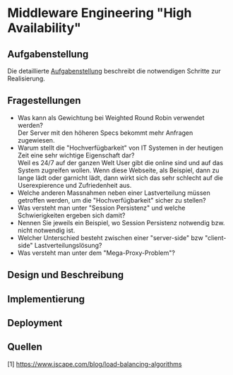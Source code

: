# Middleware Engineering "High Availability"

## Aufgabenstellung
Die detaillierte [Aufgabenstellung](TASK.md) beschreibt die notwendigen Schritte zur Realisierung.

## Fragestellungen

- Was kann als Gewichtung bei Weighted Round Robin verwendet werden?  
Der Server mit den höheren Specs bekommt mehr Anfragen zugewiesen.  
- Warum stellt die "Hochverfügbarkeit" von IT Systemen in der heutigen Zeit eine sehr wichtige Eigenschaft dar?  
Weil es 24/7 auf der ganzen Welt User gibt die online sind und auf das System zugreifen wollen. Wenn diese Webseite, als Beispiel, dann zu lange lädt oder garnicht lädt, dann wirkt sich das sehr schlecht auf die Userexpierence und Zufriedenheit aus.
- Welche anderen Massnahmen neben einer Lastverteilung müssen getroffen werden, um die "Hochverfügbarkeit" sicher zu stellen?
- Was versteht man unter "Session Persistenz" und welche Schwierigkeiten ergeben sich damit?
- Nennen Sie jeweils ein Beispiel, wo Session Persistenz notwendig bzw. nicht notwendig ist.
- Welcher Unterschied besteht zwischen einer "server-side" bzw "client-side" Lastverteilungslösung?
- Was versteht man unter dem "Mega-Proxy-Problem"?


## Design und Beschreibung

## Implementierung

## Deployment

## Quellen
[1] https://www.jscape.com/blog/load-balancing-algorithms  
